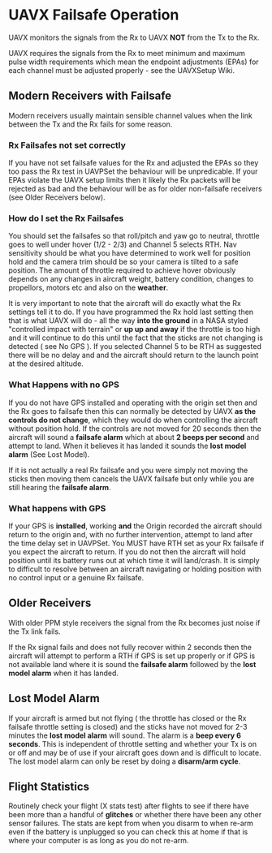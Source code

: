 # UAVX Failsafe Operation #

UAVX monitors the signals from the Rx to UAVX **NOT** from the Tx to the Rx.

UAVX requires the signals from the Rx to meet minimum and maximum pulse width requirements which mean the endpoint adjustments (EPAs) for each channel must be adjusted properly - see the UAVXSetup Wiki.

## Modern Receivers with Failsafe ##

Modern receivers usually maintain sensible channel values when the link between the Tx and the Rx fails for some reason.

### Rx Failsafes not set correctly ###

If you have not set failsafe values for the Rx and adjusted the EPAs so they too pass the Rx test in UAVPSet the behaviour will be unpredicable. If your EPAs violate the UAVX setup limits then it likely the Rx packets will be rejected as bad and the behaviour will be as for older non-failsafe receivers (see Older Receivers below).

### How do I set the Rx Failsafes ###

You should set  the failsafes so that roll/pitch and yaw go to neutral, throttle goes to well under hover (1/2 - 2/3) and Channel 5 selects RTH. Nav sensitivity should be what you have determined to work well for position hold and the camera trim should be so your camera is tilted to a safe position. The amount of throttle required to achieve hover obviously depends on any changes in aircraft weight, battery condition, changes to propellors, motors etc and  also on the **weather**.

It is very important to note that the aircraft will do exactly what the Rx settings tell it to do. If you have programmed the Rx hold last setting then that is what UAVX will do - all the way **into the ground** in a NASA styled "controlled impact with terrain" or **up up and away** if the throttle is too high and it will continue to do this until the fact that the sticks are not changing is detected ( see No GPS ). If you selected Channel 5 to be RTH as suggested there will be no delay and and the aircraft should return to the launch point at the desired altitude.

### What Happens with no GPS ###

If you do not have GPS installed and operating  with the origin set then and the Rx goes to failsafe then this can normally be detected by UAVX **as the controls do not change**, which they would do when controlling the aircraft without position hold.  If the controls are not moved for 20 seconds then the aircraft will sound a **failsafe alarm** which at about **2 beeps per second** and attempt to land. When it believes it has landed it sounds the **lost model alarm** (See Lost Model).

If it is not actually a real Rx failsafe and you were simply not moving the sticks then moving them cancels the UAVX failsafe but only while you are still hearing the **failsafe alarm**.

### What happens with GPS ###

If your GPS is **installed**, working **and** the Origin recorded the aircraft should return to the origin and, with no further intervention, attempt to land after the time delay set in UAVPSet. You MUST have RTH set as your Rx failsafe if you expect the aircraft to return. If you do not then the aircraft will hold position until its battery runs out at which time it will land/crash. It is simply to difficult to resolve between an aircraft navigating or holding position with no control input or a genuine Rx failsafe.

## Older Receivers ##

With older PPM style receivers the signal from the Rx becomes just noise if the Tx link fails.

If the Rx signal fails and does not fully recover within 2 seconds then the aircraft will attempt to perform a RTH if GPS is set up properly or if GPS is not available land where it is sound the **failsafe alarm** followed by the **lost model alarm** when it has landed.

## Lost Model Alarm ##

If your aircraft is armed but not flying ( the throttle has closed or the Rx failsafe throttle setting is closed) and the sticks have not moved for 2-3 minutes the **lost model alarm** will sound.  The alarm is a **beep every 6 seconds**. This is independent of throttle setting and whether your Tx is on or off and may be of use if your aircraft goes down and is difficult to locate. The lost model alarm can only be reset by doing a **disarm/arm cycle**.

## Flight Statistics ##

Routinely check your flight (X stats test) after flights to see if there have been more than a handful of **glitches** or whether there have been any other sensor failures. The stats are kept from when you disarm to when re-arm even if the battery is unplugged so you can check this at home if that is where your computer is as long as you do not re-arm.